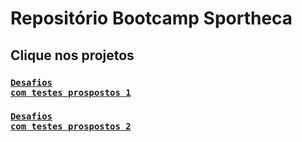 # Repositório Bootcamp Sportheca
## Clique nos projetos
### <code>[Desafios com testes prospostos 1](https://github.com/wellingtonhiago/Sportheca-Bootcamp/tree/main/src/main/java/com/sportheca/desafiotestes1)</code>
### <code>[Desafios com testes prospostos 2](https://github.com/wellingtonhiago/Java-Sportheca-Bootcamp/tree/main/src/main/java/com/sportheca/desafiotestes2)</code>
